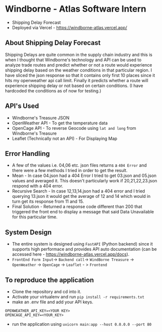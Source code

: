 # Windborne  - Atlas Software Intern

- Shipping Delay Forecast <br>
- Deployed via Vercel - https://windborne-atlas.vercel.app/ 

## About Shipping Delay Forecast
Shipping Delays are quite common in the supply chain industry and this is when I thought that Windborne's technology and API can be used to analyze trade routes and predict whether or not a route would experience shipping delay based on the weather conditions in that particular region. I have sliced the json response so that it contains only first 10 places since it hits my openweather api call limit. Finally it predicts whether a route will experience shipping delay or not based on certain conditions. (I have hardcoded the conditions as of now for testing.)

## API's Used
- Windborne's Treasure JSON
- OpenWeather API - To get the temperature data
- OpenCage API - To reverse Geocode using ```lat and long``` from Windborne's Treasure
- Leaflet (Technically not an API) - For Displaying Map

## Error Handling
- A few of the values i.e. 04,06 etc. json files returns a ```404 Error``` and there were a few methods I tried in order to get the result. 
- Mean - In case 04.json had a 404 Error I tried to get 03.json and 05.json values and averaged it. This doesn't particularly work if 20,21,22,23.json respond with a 404 error. 
- Recursive Search - In case 12,13,14.json had a 404 error and I tried querying 13.json it would get the average of 12 and 14 which would in turn get its response from 11 and 15. 
- Final Solution - Returned a response code different than 200 that triggered the front end to display a message that said Data Unavailable for this particular time. 

## System Design

- The entire system is designed using ```FastAPI``` (Python backend) since it supports high performace and provides API auto documentation (can be accessed here - https://windborne-atlas.vercel.app/docs).
- `FrontEnd Form Input`->   `Backend call`->  `WindBorne Treasure` -> `OpenWeather` -> `OpenCage` -> `Leaflet` - > `Frontend`

## To reproduce the application

- Clone the repository and cd into it.
- Activate your virtualenv and run ```pip install -r requirements.txt```
- make an .env file and add your API keys. 
```
OPENWEATHER_API_KEY=<YOUR KEY>
OPENCAGE_API_KEY=<YOUR_KEY>
```
- run the application using ```uvicorn main:app --host 0.0.0.0 --port 80```


> 

